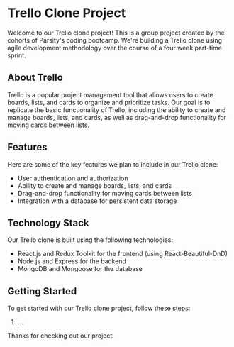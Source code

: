 # Trello Clone Project

Welcome to our Trello clone project! This is a group project created by the cohorts of Parsity's coding bootcamp. We're building a Trello clone using agile development methodology over the course of a four week part-time sprint.

## About Trello

Trello is a popular project management tool that allows users to create boards, lists, and cards to organize and prioritize tasks. Our goal is to replicate the basic functionality of Trello, including the ability to create and manage boards, lists, and cards, as well as drag-and-drop functionality for moving cards between lists.

## Features

Here are some of the key features we plan to include in our Trello clone:

- User authentication and authorization
- Ability to create and manage boards, lists, and cards
- Drag-and-drop functionality for moving cards between lists
- Integration with a database for persistent data storage

## Technology Stack

Our Trello clone is built using the following technologies:

- React.js and Redux Toolkit for the frontend (using React-Beautiful-DnD)
- Node.js and Express for the backend
- MongoDB and Mongoose for the database

## Getting Started

To get started with our Trello clone project, follow these steps:

1. ...

Thanks for checking out our project!
